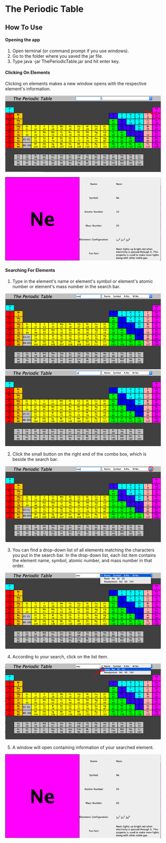 # The Periodic Table

## How To Use

#### Opening the app

1. Open terminal (or command prompt if you use windows).
2. Go to the folder where you saved the jar file.
3. Type java -jar ThePeriodicTable.jar and hit enter key.

#### Clicking On Elements

Clicking on elements makes a new window opens with the respective element's information.

![](Screenshots/ClickElement.png)

![](Screenshots/ElementWindow.png)

#### Searching For Elements

1) Type in the element's name or element's symbol or element's atomic number or element's mass number in the search bar.

![](Screenshots/TypingInSearch.png)
![](Screenshots/TypingInSearch2.png)

2) Click the small button on the right end of the combo box, which is beside the search bar.

![](Screenshots/ComboBoxBtn.png)

3) You can find a drop-down list of all elements matching the characters you put in the search bar. In the drop-down list, each list item contains the element name, symbol, atomic number, and mass number in that order.

![](Screenshots/ComboBox.png)

4) According to your search, click on the list item.

![](ScreenShots/ComboBoxSelect.png)

5) A window will open containing information of your searched element.

![](Screenshots/ElementWindow.png)
